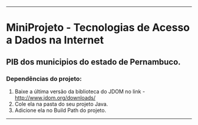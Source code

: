 ---------------------------------------------------------------------------------------
# MiniProjeto - Tecnologias de Acesso a Dados na Internet
## PIB dos municipios do estado de Pernambuco.

### Dependências do projeto:
1. Baixe a última versão da biblioteca do JDOM no link - http://www.jdom.org/downloads/
2. Cole ela na pasta do seu projeto Java.
3. Adicione ela no Build Path do projeto.
---------------------------------------------------------------------------------------

